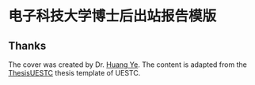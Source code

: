 # 电子科技大学博士后出站报告模版

## Thanks

The cover was created by Dr. [Huang Ye](https://yjsjy.uestc.edu.cn/gmis/jcsjgl/dsfc/dsgrjj/21506?yxsh=28).
The content is adapted from the [ThesisUESTC](https://github.com/x-magus/ThesisUESTC/zipball/master) thesis template of UESTC.
